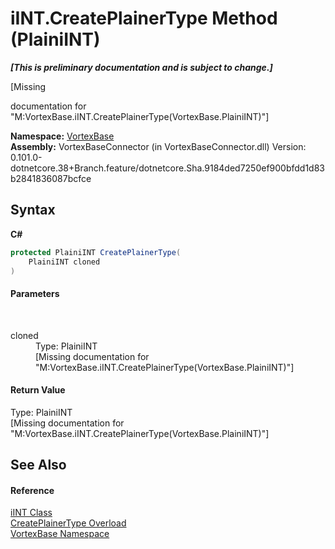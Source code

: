 # iINT.CreatePlainerType Method (PlainiINT)
 _**\[This is preliminary documentation and is subject to change.\]**_

\[Missing <summary> documentation for "M:VortexBase.iINT.CreatePlainerType(VortexBase.PlainiINT)"\]

**Namespace:**&nbsp;<a href="N_VortexBase.md">VortexBase</a><br />**Assembly:**&nbsp;VortexBaseConnector (in VortexBaseConnector.dll) Version: 0.101.0-dotnetcore.38+Branch.feature/dotnetcore.Sha.9184ded7250ef900bfdd1d83b2841836087bcfce

## Syntax

**C#**<br />
``` C#
protected PlainiINT CreatePlainerType(
	PlainiINT cloned
)
```


#### Parameters
&nbsp;<dl><dt>cloned</dt><dd>Type: PlainiINT<br />\[Missing <param name="cloned"/> documentation for "M:VortexBase.iINT.CreatePlainerType(VortexBase.PlainiINT)"\]</dd></dl>

#### Return Value
Type: PlainiINT<br />\[Missing <returns> documentation for "M:VortexBase.iINT.CreatePlainerType(VortexBase.PlainiINT)"\]

## See Also


#### Reference
<a href="T_VortexBase_iINT.md">iINT Class</a><br /><a href="Overload_VortexBase_iINT_CreatePlainerType.md">CreatePlainerType Overload</a><br /><a href="N_VortexBase.md">VortexBase Namespace</a><br />